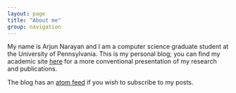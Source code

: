 ```yaml
---
layout: page
title: "About me"
group: navigation
---
```


My name is Arjun Narayan and I am a computer science graduate student
at the University of Pennsylvania. This is my personal blog; you can
find my academic site [here](http://cis.upenn.edu/~narayana/) for a
more conventional presentation of my research and publications.

The blog has an [atom feed](atom.xml) if you wish to subscribe to my
posts.
